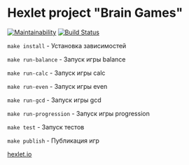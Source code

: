 # Hexlet project "Brain Games"

[![Maintainability](https://api.codeclimate.com/v1/badges/8e7e6da2c62a19bc8a02/maintainability)](https://codeclimate.com/github/antonazgarovich/brain-games/maintainability)
[![Build Status](https://travis-ci.org/antonazgarovich/brain-games.svg?branch=master)](https://travis-ci.org/antonazgarovich/brain-games)

`make install` - Установка зависимостей

`make run-balance` - Запуск игры balance

`make run-calc` - Запуск игры calc

`make run-even` - Запуск игры even

`make run-gcd` - Запуск игры gcd

`make run-progression` - Запуск игры progression

`make test` - Запуск тестов

`make publish` - Публикация игр

[hexlet.io](http://hexlet.io/)
